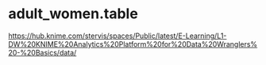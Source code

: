 # adult_women.table
https://hub.knime.com/stervis/spaces/Public/latest/E-Learning/L1-DW%20KNIME%20Analytics%20Platform%20for%20Data%20Wranglers%20-%20Basics/data/
